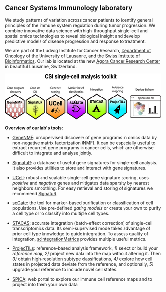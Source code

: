 ## Cancer Systems Immunology laboratory

We study patterns of variation across cancer patients to identify general principles of the immune system regulation during tumor progression.
We combine innovative data science with high-throughput single-cell and spatial omics technologies to reveal biological insight and develop predictive models of disease progression and response to treatment.

We are part of the Ludwig Institute for Cancer Research, [Department of Oncology](https://www.unil.ch/dof/carmona) of the University of Lausanne, and the [Swiss Institute of Bioinformatics](https://www.sib.swiss/carmona-santiago). Our lab is located at the new [Agora Cancer Research Center](https://agora-cancer.ch/) in beautiful Lausanne, Switzerland.


<p align="center">
  <img height="150" src="https://github.com/carmonalab/.github/blob/master/profile/CSI_toolkit_simple.png">
</p>

**Overview of our lab's tools:**

* [GeneNMF](https://github.com/carmonalab/GeneNMF): unsupervised discovery of gene programs in omics data by non-negative matrix factorization (NMF). It can be especially useful to extract recurrent gene programs in cancer cells, which are otherwise difficult to integrate and analyse jointly.

* [SignatuR](https://github.com/carmonalab/SignatuR): a database of useful gene signatures for single-cell analysis. It also provides utilities to store and interact with gene signatures.

* [UCell](https://github.com/carmonalab/UCell): robust and scalable single-cell gene signature scoring, uses *positive* and *negative* genes and mitigates data sparsity by nearest neighbors smoothing. For easy retrieval and storing of signatures we recommend [SignatuR](https://github.com/carmonalab/SignatuR).

* [scGate](https://github.com/carmonalab/scGate): the tool for marker-based purification or classification of cell populations. Use pre-defined *gating models* or create your own to purify a cell type or to classify into multiple cell types.

* [STACAS](https://github.com/carmonalab/STACAS): accurate integration (batch-effect correction) of single-cell transcriptomics data. Its semi-supervised mode takes advantage of prior cell type knowledge to guide integration. To assess quality of integration, [scIntegrationMetrics](https://github.com/carmonalab/scIntegrationMetrics) provides multiple useful metrics.

* [ProjecTILs](https://github.com/carmonalab/ProjecTILs): reference-based analysis framework, *1)* select or build your *reference map*, *2)* project new data into the map without altering it. Then *3)* obtain high-resolution subtype classifications, *4)* explore how cell states in projected data deviate from the reference, and optionally, *5)* upgrade your reference to include novel cell states.

* [SPICA](https://spica.unil.ch/): web portal to explore our immune cell reference maps and to project into them your own data
